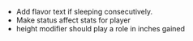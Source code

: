 - Add flavor text if sleeping consecutively. 
- Make status affect stats for player
- height modifier should play a role in inches gained